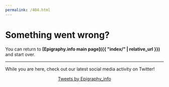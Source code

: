 ```yaml
---
permalink: /404.html
---
```



# Something went wrong? 

You can return to **[Epigraphy.info main page]({{ "index/" | relative_url }})** and start over.

---

While you are here, check out our latest social media activity on Twitter! 

<div align="middle">
<a class="twitter-timeline" data-width="600" data-height="1000" data-theme="light" href="https://twitter.com/epigraphy_info?ref_src=twsrc%5Etfw">Tweets by Epigraphy_info</a> <script async src="https://platform.twitter.com/widgets.js" charset="utf-8"></script>
</div>
